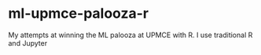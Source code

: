 # ml-upmce-palooza-r
My attempts at winning the ML palooza at UPMCE with R. I use traditional R and Jupyter
